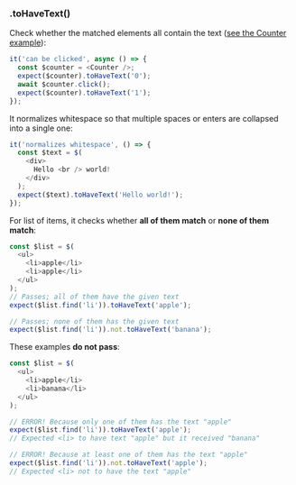 ### .toHaveText()

Check whether the matched elements all contain the text ([see the Counter example](#counter)):

```js
it('can be clicked', async () => {
  const $counter = <Counter />;
  expect($counter).toHaveText('0');
  await $counter.click();
  expect($counter).toHaveText('1');
});
```

It normalizes whitespace so that multiple spaces or enters are collapsed into a single one:

```js
it('normalizes whitespace', () => {
  const $text = $(
    <div>
      Hello <br /> world!
    </div>
  );
  expect($text).toHaveText('Hello world!');
});
```

For list of items, it checks whether **all of them match** or **none of them match**:

```js
const $list = $(
  <ul>
    <li>apple</li>
    <li>apple</li>
  </ul>
);
// Passes; all of them have the given text
expect($list.find('li')).toHaveText('apple');

// Passes; none of them has the given text
expect($list.find('li')).not.toHaveText('banana');
```

These examples **do not pass**:

```js
const $list = $(
  <ul>
    <li>apple</li>
    <li>banana</li>
  </ul>
);

// ERROR! Because only one of them has the text "apple"
expect($list.find('li')).toHaveText('apple');
// Expected <li> to have text "apple" but it received "banana"

// ERROR! Because at least one of them has the text "apple"
expect($list.find('li')).not.toHaveText('apple');
// Expected <li> not to have the text "apple"
```
